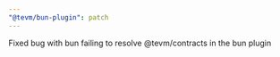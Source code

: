 ```yaml
---
"@tevm/bun-plugin": patch
---
```


Fixed bug with bun failing to resolve @tevm/contracts in the bun plugin

